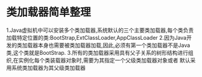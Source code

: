 # 类加载器简单整理
1.Java虚拟机中可以安装多个类加载器,系统默认的三个主要类加载器,每个类负责加载特定位置的类:BootStrap,ExtClassLoader,AppClassLoader
2.因为Java开发的类加载器本身也需要被类加载器加载,因此,必须有第一个类加载器不是Java类,这个类就是BootStrap.
3.所有的类加载器采用具有父子关系的树形结构进行组织,在实例化每个类装载器对象时,需要为其指定一个父级类加载器对象或者
默认采用系统类加载器为其父级类加载器